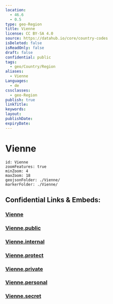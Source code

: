 ```yaml
---
location:
  - 46.6
  - 0.5
type: geo-Region
title: Vienne
license: CC BY-SA 4.0
source: https://datahub.io/core/country-codes
isDeleted: false
isReadOnly: false
draft: false
confidential: public
tags:
  - geo/Country/Region
aliases:
  - Vienne
Languages:
  - de
cssclasses:
  - geo-Region
publish: true
linkTitle:
keywords:
layout:
publishDate:
expiryDate:
---
```


# Vienne

```leaflet
id: Vienne
zoomFeatures: true 
minZoom: 4 
maxZoom: 18
geojsonFolder: ./Vienne/
markerFolder: ./Vienne/
```


## Confidential Links & Embeds: 

### [Vienne](/_Standards/Earth/Continent/Europe/Europe~West/France/regions~France/Nouvelle-Aquitaine/departments~Aquitaine/Deux-Sèvres/Vienne.md) 

### [Vienne.public](/_public/Earth/Continent/Europe/Europe~West/France/regions~France/Nouvelle-Aquitaine/departments~Aquitaine/Deux-Sèvres/Vienne.public.md) 

### [Vienne.internal](/_internal/Earth/Continent/Europe/Europe~West/France/regions~France/Nouvelle-Aquitaine/departments~Aquitaine/Deux-Sèvres/Vienne.internal.md) 

### [Vienne.protect](/_protect/Earth/Continent/Europe/Europe~West/France/regions~France/Nouvelle-Aquitaine/departments~Aquitaine/Deux-Sèvres/Vienne.protect.md) 

### [Vienne.private](/_private/Earth/Continent/Europe/Europe~West/France/regions~France/Nouvelle-Aquitaine/departments~Aquitaine/Deux-Sèvres/Vienne.private.md) 

### [Vienne.personal](/_personal/Earth/Continent/Europe/Europe~West/France/regions~France/Nouvelle-Aquitaine/departments~Aquitaine/Deux-Sèvres/Vienne.personal.md) 

### [Vienne.secret](/_secret/Earth/Continent/Europe/Europe~West/France/regions~France/Nouvelle-Aquitaine/departments~Aquitaine/Deux-Sèvres/Vienne.secret.md)


